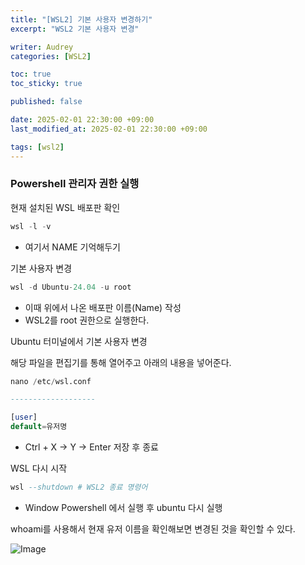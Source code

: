 ```yaml
---
title: "[WSL2] 기본 사용자 변경하기"
excerpt: "WSL2 기본 사용자 변경"

writer: Audrey
categories: [WSL2]

toc: true
toc_sticky: true

published: false

date: 2025-02-01 22:30:00 +09:00
last_modified_at: 2025-02-01 22:30:00 +09:00

tags: [wsl2]
---
```


### Powershell 관리자 권한 실행

현재 설치된 WSL 배포판 확인

```sql
wsl -l -v
```

- 여기서 NAME 기억해두기  

기본 사용자 변경

```sql
wsl -d Ubuntu-24.04 -u root
```

- 이때 위에서 나온 배포판 이름(Name) 작성
- WSL2를 root 권한으로 실행한다.

Ubuntu 터미널에서 기본 사용자 변경

해당 파일을 편집기를 통해 열어주고 아래의 내용을 넣어준다.
```sql
nano /etc/wsl.conf

-------------------

[user]
default=유저명
```

- Ctrl + X → Y → Enter 저장 후 종료

WSL 다시 시작

```sql
wsl --shutdown # WSL2 종료 명령어
```

- Window Powershell 에서 실행 후 ubuntu 다시 실행

whoami를 사용해서 현재 유저 이름을 확인해보면 변경된 것을 확인할 수 있다.

![Image](https://github.com/user-attachments/assets/3b305a0c-d7d4-4895-be9e-e60759b1759e)